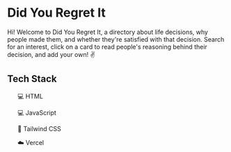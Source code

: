 # Did You Regret It

Hi! Welcome to Did You Regret It, a directory about life decisions, why people made them, and whether they're satisfied with that decision.
Search for an interest, click on a card to read people's reasoning behind their decision, and add your own! ✌️

## Tech Stack
<ul>💻 HTML</ul>
<ul>💻 JavaScript</ul>
<ul>🛫 Tailwind CSS</ul>
<ul>☁️ Vercel</ul>
